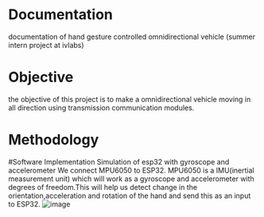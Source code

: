 # Documentation
documentation of hand gesture controlled omnidirectional vehicle (summer intern project at ivlabs)
# Objective
the objective of this project is to make a omnidirectional vehicle moving in all direction using transmission communication modules.
# Methodology
#Software Implementation
Simulation of esp32 with gyroscope and accelerometer
We connect MPU6050 to ESP32. MPU6050 is a IMU(inertial measurement unit) which will work as a gyroscope and accelerometer with  degrees of freedom.This will help us detect change in the orientation,acceleration and rotation of the hand and send this as an input to ESP32.
![image](https://github.com/user-attachments/assets/90f7f4dc-73a8-41f8-b9b7-d8fd4ed2cb1d)

